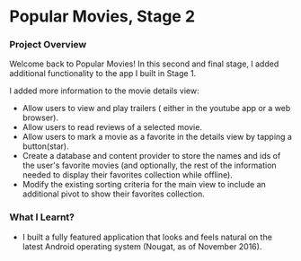 # Popular Movies, Stage 2

### Project Overview
Welcome back to Popular Movies! In this second and final stage, I added additional functionality to the app I built in Stage 1.

I added more information to the movie details view:

- Allow users to view and play trailers ( either in the youtube app or a web browser).
- Allow users to read reviews of a selected movie.
- Allow users to mark a movie as a favorite in the details view by tapping a button(star).
- Create a database and content provider to store the names and ids of the user's favorite movies (and optionally, the rest of the information needed to display their favorites collection while offline).
- Modify the existing sorting criteria for the main view to include an additional pivot to show their favorites collection.
### What I Learnt?
- I built a fully featured application that looks and feels natural on the latest Android operating system (Nougat, as of November 2016).
